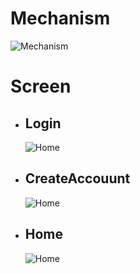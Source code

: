 <!-- Image -->

# Mechanism

![Mechanism](./screenshot/mechanism.png)

# Screen

- ## Login

  ![Home](./screenshot/login.png)

- ## CreateAccouunt

  ![Home](./screenshot/createAccount.png)

- ## Home
  ![Home](./screenshot/Home.png)
